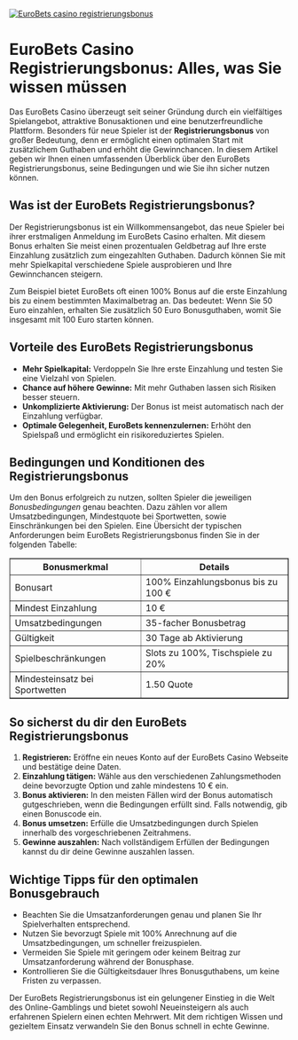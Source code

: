 [![EuroBets casino registrierungsbonus](https://123-caf.pages.dev/gitsignup.png)](https://vrmoo.ru/Bt82HjjY)

<h1>EuroBets Casino Registrierungsbonus: Alles, was Sie wissen müssen</h1>  <p>Das EuroBets Casino überzeugt seit seiner Gründung durch ein vielfältiges Spielangebot, attraktive Bonusaktionen und eine benutzerfreundliche Plattform. Besonders für neue Spieler ist der <strong>Registrierungsbonus</strong> von großer Bedeutung, denn er ermöglicht einen optimalen Start mit zusätzlichem Guthaben und erhöht die Gewinnchancen. In diesem Artikel geben wir Ihnen einen umfassenden Überblick über den EuroBets Registrierungsbonus, seine Bedingungen und wie Sie ihn sicher nutzen können.</p>  <h2>Was ist der EuroBets Registrierungsbonus?</h2>  <p>Der Registrierungsbonus ist ein Willkommensangebot, das neue Spieler bei ihrer erstmaligen Anmeldung im EuroBets Casino erhalten. Mit diesem Bonus erhalten Sie meist einen prozentualen Geldbetrag auf Ihre erste Einzahlung zusätzlich zum eingezahlten Guthaben. Dadurch können Sie mit mehr Spielkapital verschiedene Spiele ausprobieren und Ihre Gewinnchancen steigern.</p>  <p>Zum Beispiel bietet EuroBets oft einen 100% Bonus auf die erste Einzahlung bis zu einem bestimmten Maximalbetrag an. Das bedeutet: Wenn Sie 50 Euro einzahlen, erhalten Sie zusätzlich 50 Euro Bonusguthaben, womit Sie insgesamt mit 100 Euro starten können.</p>  <h2>Vorteile des EuroBets Registrierungsbonus</h2>  <ul>   <li><strong>Mehr Spielkapital:</strong> Verdoppeln Sie Ihre erste Einzahlung und testen Sie eine Vielzahl von Spielen.</li>   <li><strong>Chance auf höhere Gewinne:</strong> Mit mehr Guthaben lassen sich Risiken besser steuern.</li>   <li><strong>Unkomplizierte Aktivierung:</strong> Der Bonus ist meist automatisch nach der Einzahlung verfügbar.</li>   <li><strong>Optimale Gelegenheit, EuroBets kennenzulernen:</strong> Erhöht den Spielspaß und ermöglicht ein risikoreduziertes Spielen.</li> </ul>  <h2>Bedingungen und Konditionen des Registrierungsbonus</h2>  <p>Um den Bonus erfolgreich zu nutzen, sollten Spieler die jeweiligen <em>Bonusbedingungen</em> genau beachten. Dazu zählen vor allem Umsatzbedingungen, Mindestquote bei Sportwetten, sowie Einschränkungen bei den Spielen. Eine Übersicht der typischen Anforderungen beim EuroBets Registrierungsbonus finden Sie in der folgenden Tabelle:</p>  <table border="1" cellpadding="8" cellspacing="0" style="border-collapse: collapse;">   <thead>     <tr>       <th>Bonusmerkmal</th>       <th>Details</th>     </tr>   </thead>   <tbody>     <tr>       <td>Bonusart</td>       <td>100% Einzahlungsbonus bis zu 100 €</td>     </tr>     <tr>       <td>Mindest Einzahlung</td>       <td>10 €</td>     </tr>     <tr>       <td>Umsatzbedingungen</td>       <td>35-facher Bonusbetrag</td>     </tr>     <tr>       <td>Gültigkeit</td>       <td>30 Tage ab Aktivierung</td>     </tr>     <tr>       <td>Spielbeschränkungen</td>       <td>Slots zu 100%, Tischspiele zu 20%</td>     </tr>     <tr>       <td>Mindesteinsatz bei Sportwetten</td>       <td>1.50 Quote</td>     </tr>   </tbody> </table>  <h2>So sicherst du dir den EuroBets Registrierungsbonus</h2>  <ol>   <li><strong>Registrieren:</strong> Eröffne ein neues Konto auf der EuroBets Casino Webseite und bestätige deine Daten.</li>   <li><strong>Einzahlung tätigen:</strong> Wähle aus den verschiedenen Zahlungsmethoden deine bevorzugte Option und zahle mindestens 10 € ein.</li>   <li><strong>Bonus aktivieren:</strong> In den meisten Fällen wird der Bonus automatisch gutgeschrieben, wenn die Bedingungen erfüllt sind. Falls notwendig, gib einen Bonuscode ein.</li>   <li><strong>Bonus umsetzen:</strong> Erfülle die Umsatzbedingungen durch Spielen innerhalb des vorgeschriebenen Zeitrahmens.</li>   <li><strong>Gewinne auszahlen:</strong> Nach vollständigem Erfüllen der Bedingungen kannst du dir deine Gewinne auszahlen lassen.</li> </ol>  <h2>Wichtige Tipps für den optimalen Bonusgebrauch</h2>  <ul>   <li>Beachten Sie die Umsatzanforderungen genau und planen Sie Ihr Spielverhalten entsprechend.</li>   <li>Nutzen Sie bevorzugt Spiele mit 100% Anrechnung auf die Umsatzbedingungen, um schneller freizuspielen.</li>   <li>Vermeiden Sie Spiele mit geringem oder keinem Beitrag zur Umsatzanforderung während der Bonusphase.</li>   <li>Kontrollieren Sie die Gültigkeitsdauer Ihres Bonusguthabens, um keine Fristen zu verpassen.</li> </ul>  <p>Der EuroBets Registrierungsbonus ist ein gelungener Einstieg in die Welt des Online-Gamblings und bietet sowohl Neueinsteigern als auch erfahrenen Spielern einen echten Mehrwert. Mit dem richtigen Wissen und gezieltem Einsatz verwandeln Sie den Bonus schnell in echte Gewinne.</p>